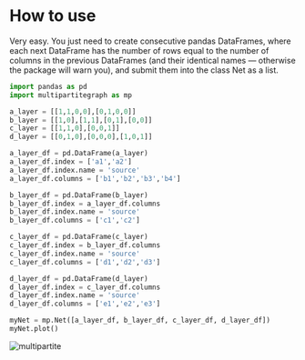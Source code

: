 # How to use
Very easy. You just need to create consecutive pandas DataFrames, where each next DataFrame has the number of rows equal to the number of columns in the previous DataFrames (and their identical names — otherwise the package will warn you), and submit them into the class Net as a list.
```python
import pandas as pd
import multipartitegraph as mp

a_layer = [[1,1,0,0],[0,1,0,0]]
b_layer = [[1,0],[1,1],[0,1],[0,0]]
c_layer = [[1,1,0],[0,0,1]]
d_layer = [[0,1,0],[0,0,0],[1,0,1]]

a_layer_df = pd.DataFrame(a_layer)
a_layer_df.index = ['a1','a2']
a_layer_df.index.name = 'source'
a_layer_df.columns = ['b1','b2','b3','b4'] 

b_layer_df = pd.DataFrame(b_layer)
b_layer_df.index = a_layer_df.columns
b_layer_df.index.name = 'source'
b_layer_df.columns = ['c1','c2']

c_layer_df = pd.DataFrame(c_layer)
c_layer_df.index = b_layer_df.columns
c_layer_df.index.name = 'source'
c_layer_df.columns = ['d1','d2','d3']

d_layer_df = pd.DataFrame(d_layer)
d_layer_df.index = c_layer_df.columns
d_layer_df.index.name = 'source'
d_layer_df.columns = ['e1','e2','e3']

myNet = mp.Net([a_layer_df, b_layer_df, c_layer_df, d_layer_df])
myNet.plot()
```
![multipartite](https://user-images.githubusercontent.com/14263965/189504615-77254714-2a3f-43c2-abe9-088ed0b398a0.png)
